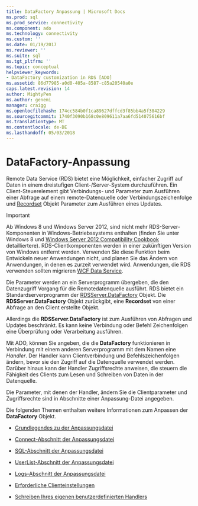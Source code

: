 ```yaml
---
title: DataFactory Anpassung | Microsoft Docs
ms.prod: sql
ms.prod_service: connectivity
ms.component: ado
ms.technology: connectivity
ms.custom: ''
ms.date: 01/19/2017
ms.reviewer: ''
ms.suite: sql
ms.tgt_pltfrm: ''
ms.topic: conceptual
helpviewer_keywords:
- DataFactory customization in RDS [ADO]
ms.assetid: 86d77985-a0d0-405a-8587-c85a20540a0e
caps.latest.revision: 14
author: MightyPen
ms.author: genemi
manager: craigg
ms.openlocfilehash: 174cc584b0f1ca89627dffcd3f85bb4a5f384229
ms.sourcegitcommit: 1740f3090b168c0e809611a7aa6fd514075616bf
ms.translationtype: MT
ms.contentlocale: de-DE
ms.lasthandoff: 05/03/2018
---
```

# <a name="datafactory-customization"></a>DataFactory-Anpassung
Remote Data Service (RDS) bietet eine Möglichkeit, einfacher Zugriff auf Daten in einem dreistufigen Client-/Server-System durchzuführen. Ein Client-Steuerelement gibt Verbindungs- und Parameter zum Ausführen einer Abfrage auf einem remote-Datenquelle oder Verbindungszeichenfolge und [Recordset](../../../ado/reference/ado-api/recordset-object-ado.md) Objekt Parameter zum Ausführen eines Updates.  
  
> [!IMPORTANT]
>  Ab Windows 8 und Windows Server 2012, sind nicht mehr RDS-Server-Komponenten in Windows-Betriebssystems enthalten (finden Sie unter Windows 8 und [Windows Server 2012 Compatibility Cookbook](https://www.microsoft.com/en-us/download/details.aspx?id=27416) detailliertere). RDS-Clientkomponenten werden in einer zukünftigen Version von Windows entfernt werden. Verwenden Sie diese Funktion beim Entwickeln neuer Anwendungen nicht, und planen Sie das Ändern von Anwendungen, in denen es zurzeit verwendet wird. Anwendungen, die RDS verwenden sollten migrieren [WCF Data Service](http://go.microsoft.com/fwlink/?LinkId=199565).  
  
 Die Parameter werden an ein Serverprogramm übergeben, die den Datenzugriff Vorgang für die Remotedatenquelle ausführt. RDS bietet ein Standardserverprogramm der [RDSServer.DataFactory](../../../ado/reference/rds-api/datafactory-object-rdsserver.md) Objekt. Die **RDSServer.DataFactory** Objekt zurückgibt, eine **Recordset** von einer Abfrage an den Client erstellte Objekt.  
  
 Allerdings die **RDSServer.DataFactory** ist zum Ausführen von Abfragen und Updates beschränkt. Es kann keine Verbindung oder Befehl Zeichenfolgen eine Überprüfung oder Verarbeitung ausführen.  
  
 Mit ADO, können Sie angeben, die die **DataFactory** funktionieren in Verbindung mit einem anderen Serverprogramm mit dem Namen eine *Handler*. Der Handler kann Clientverbindung und Befehlszeichenfolgen ändern, bevor sie den Zugriff auf die Datenquelle verwendet werden. Darüber hinaus kann der Handler Zugriffsrechte anweisen, die steuern die Fähigkeit des Clients zum Lesen und Schreiben von Daten in der Datenquelle.  
  
 Die Parameter, mit denen der Handler, ändern Sie die Clientparameter und Zugriffsrechte sind in Abschnitte einer Anpassung-Datei angegeben.  
  
 Die folgenden Themen enthalten weitere Informationen zum Anpassen der **DataFactory** Objekt.  
  
-   [Grundlegendes zu der Anpassungsdatei](../../../ado/guide/remote-data-service/understanding-the-customization-file.md)  
  
-   [Connect-Abschnitt der Anpassungsdatei](../../../ado/guide/remote-data-service/customization-file-connect-section.md)  
  
-   [SQL-Abschnitt der Anpassungsdatei](../../../ado/guide/remote-data-service/customization-file-sql-section.md)  
  
-   [UserList-Abschnitt der Anpassungsdatei](../../../ado/guide/remote-data-service/customization-file-userlist-section.md)  
  
-   [Logs-Abschnitt der Anpassungsdatei](../../../ado/guide/remote-data-service/customization-file-logs-section.md)  
  
-   [Erforderliche Clienteinstellungen](../../../ado/guide/remote-data-service/required-client-settings.md)  
  
-   [Schreiben Ihres eigenen benutzerdefinierten Handlers](../../../ado/guide/remote-data-service/writing-your-own-customized-handler.md)


